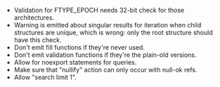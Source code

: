 - Validation for FTYPE\_EPOCH needs 32-bit check for those architectures.
- Warning is emitted about singular results for iteration when child
  structures are unique, which is wrong: only the root structure should
  have this check.
- Don't emit fill functions if they're never used.
- Don't emit validation functions if they're the plain-old versions.
- Allow for noexport statements for queries.
- Make sure that "nullify" action can only occur with null-ok refs.
- Allow "search limit 1".
